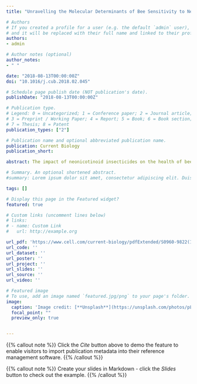 ```yaml
---
title: "Unravelling the Molecular Determinants of Bee Sensitivity to Neonicotinoid Insecticides"

# Authors
# If you created a profile for a user (e.g. the default `admin` user), write the username (folder name) here 
# and it will be replaced with their full name and linked to their profile.
authors:
- admin

# Author notes (optional)
author_notes:
- " "

date: "2018-08-13T00:00:00Z"
doi: "10.1016/j.cub.2018.02.045"

# Schedule page publish date (NOT publication's date).
publishDate: "2018-08-13T00:00:00Z"

# Publication type.
# Legend: 0 = Uncategorized; 1 = Conference paper; 2 = Journal article;
# 3 = Preprint / Working Paper; 4 = Report; 5 = Book; 6 = Book section;
# 7 = Thesis; 8 = Patent
publication_types: ["2"]

# Publication name and optional abbreviated publication name.
publication: Current Biology
publication_short:

abstract: The impact of neonicotinoid insecticides on the health of bee pollinators is a topic of intensive research and considerable current debate. As insecticides, certain neonicotinoids, i.e., N-nitroguanidine compounds such as imidacloprid and thiamethoxam, are as intrinsically toxic to bees as to the insect pests they target. However, this is not the case for all neonicotinoids, with honeybees orders of magnitude less sensitive to N-cyanoamidine compounds such as thiacloprid. Although previous work has suggested that this is due to rapid metabolism of these compounds, the specific gene(s) or enzyme(s) involved remain unknown. Here, we show that the sensitivity of the two most economically important bee species to neonicotinoids is determined by cytochrome P450s of the CYP9Q subfamily. Radioligand binding and inhibitor assays showed that variation in honeybee sensitivity to N-nitroguanidine and N-cyanoamidine neonicotinoids does not reside in differences in their affinity for the receptor but rather in divergent metabolism by P450s. Functional expression of the entire CYP3 clade of P450s from honeybees identified a single P450, CYP9Q3, that metabolizes thiacloprid with high efficiency but has little activity against imidacloprid. We demonstrate that bumble bees also exhibit profound differences in their sensitivity to different neonicotinoids, and we identify CYP9Q4 as a functional ortholog of honeybee CYP9Q3 and a key metabolic determinant of neonicotinoid sensitivity in this species. Our results demonstrate that bee pollinators are equipped with biochemical defense systems that define their sensitivity to insecticides and this knowledge can be leveraged to safeguard bee health.

# Summary. An optional shortened abstract.
#summary: Lorem ipsum dolor sit amet, consectetur adipiscing elit. Duis posuere tellus ac convallis placerat. Proin tincidunt magna sed ex sollicitudin condimentum.

tags: []

# Display this page in the Featured widget?
featured: true

# Custom links (uncomment lines below)
# links:
# - name: Custom Link
#   url: http://example.org

url_pdf: 'https://www.cell.com/current-biology/pdfExtended/S0960-9822(18)30230-6'
url_code: ''
url_dataset: ''
url_poster: ''
url_project: ''
url_slides: ''
url_source: ''
url_video: ''

# Featured image
# To use, add an image named `featured.jpg/png` to your page's folder. 
image:
  caption: 'Image credit: [**Unsplash**](https://unsplash.com/photos/pLCdAaMFLTE)'
  focal_point: ""
  preview_only: true


---
```


{{% callout note %}}
Click the *Cite* button above to demo the feature to enable visitors to import publication metadata into their reference management software.
{{% /callout %}}

{{% callout note %}}
Create your slides in Markdown - click the *Slides* button to check out the example.
{{% /callout %}}
